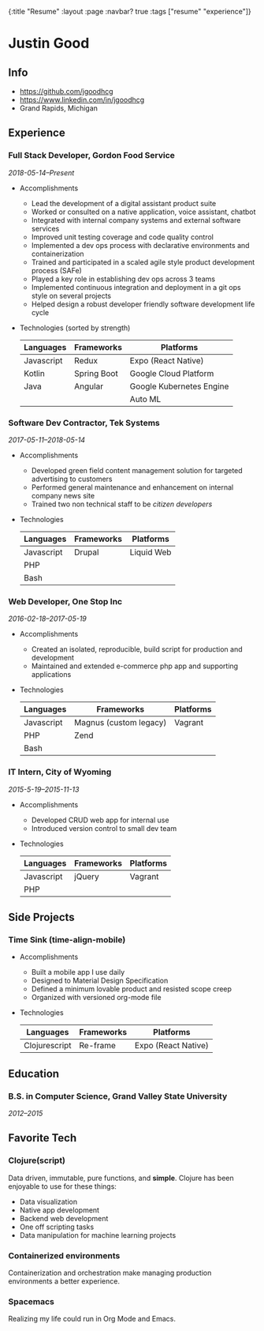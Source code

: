 {:title "Resume" :layout :page :navbar? true :tags ["resume" "experience"]}

# Justin Good

## Info

-   <https://github.com/jgoodhcg>
-   <https://www.linkedin.com/in/jgoodhcg>
-   Grand Rapids, Michigan

## Experience

### Full Stack Developer, Gordon Food Service

*2018-05-14&#x2013;Present*

-   Accomplishments

    -   Lead the development of a digital assistant product suite
    -   Worked or consulted on a native application, voice assistant, chatbot
    -   Integrated with internal company systems and external software services
    -   Improved unit testing coverage and code quality control
    -   Implemented a dev ops process with declarative environments and containerization
    -   Trained and participated in a scaled agile style product development process (SAFe)
    -   Played a key role in establishing dev ops across 3 teams
    -   Implemented continuous integration and deployment in a git ops style on several projects
    -   Helped design a robust developer friendly software development life cycle

-   Technologies (sorted by strength)

    | Languages  | Frameworks  | Platforms                |
    |---------- |----------- |------------------------ |
    | Javascript | Redux       | Expo (React Native)      |
    | Kotlin     | Spring Boot | Google Cloud Platform    |
    | Java       | Angular     | Google Kubernetes Engine |
    |            |             | Auto ML                  |

### Software Dev Contractor, Tek Systems

*2017-05-11&#x2013;2018-05-14*

-   Accomplishments

    -   Developed green field content management solution for targeted advertising to customers
    -   Performed general maintenance and enhancement on internal company news site
    -   Trained two non technical staff to be *citizen developers*

-   Technologies

    | Languages  | Frameworks | Platforms  |
    |---------- |---------- |---------- |
    | Javascript | Drupal     | Liquid Web |
    | PHP        |            |            |
    | Bash       |            |            |

### Web Developer, One Stop Inc

*2016-02-18&#x2013;2017-05-19*

-   Accomplishments

    -   Created an isolated, reproducible, build script for production and development
    -   Maintained and extended e-commerce php app and supporting applications

-   Technologies

    | Languages  | Frameworks             | Platforms |
    |---------- |---------------------- |--------- |
    | Javascript | Magnus (custom legacy) | Vagrant   |
    | PHP        | Zend                   |           |
    | Bash       |                        |           |

### IT Intern, City of Wyoming

*2015-5-19&#x2013;2015-11-13*

-   Accomplishments

    -   Developed CRUD web app for internal use
    -   Introduced version control to small dev team

-   Technologies

    | Languages  | Frameworks | Platforms |
    |---------- |---------- |--------- |
    | Javascript | jQuery     | Vagrant   |
    | PHP        |            |           |

## Side Projects

### Time Sink (time-align-mobile)

-   Accomplishments

    -   Built a mobile app I use daily
    -   Designed to Material Design Specification
    -   Defined a minimum lovable product and resisted scope creep
    -   Organized with versioned org-mode file

-   Technologies

    | Languages     | Frameworks | Platforms           |
    |------------- |---------- |------------------- |
    | Clojurescript | Re-frame   | Expo (React Native) |

## Education

### B.S. in Computer Science, Grand Valley State University

*2012&#x2013;2015*

## Favorite Tech

### Clojure(script)

Data driven, immutable, pure functions, and **simple**. Clojure has been enjoyable to use for these things:

-   Data visualization
-   Native app development
-   Backend web development
-   One off scripting tasks
-   Data manipulation for machine learning projects

### Containerized environments

Containerization and orchestration make managing production environments a better experience.

### Spacemacs

Realizing my life could run in Org Mode and Emacs.
